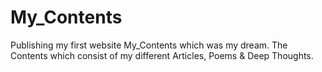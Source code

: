 # My_Contents
Publishing my first website My_Contents which was my dream. The Contents which consist of my different Articles, Poems &amp; Deep Thoughts.
